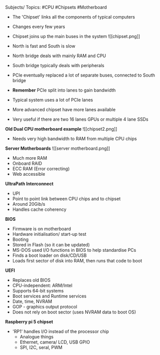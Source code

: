 Subjects/ Topics: #CPU #Chipsets #Motherboard

- The 'Chipset' links all the components of typical computers
- Changes every few years

- Chipset joins up the main buses in the system
![[chipset.png]]
- North is fast and South is slow
- North bridge deals with mainly RAM and CPU
- South bridge typically deals with peripherals
- PCIe eventually replaced a lot of separate buses, connected to South bridge

- **Remember** PCIe split into lanes to gain bandwidth
- Typical system uses a lot of PCIe lanes
- More advanced chipset have more lanes available
- Very useful if there are two 16 lanes GPUs or multiple 4 lane SSDs

**Old Dual CPU motherboard example**
![[chipset2.png]]
- Needs very high bandwidth to RAM from multiple CPU chips

**Server Motherboards**
![[server motherboard.png]]
- Much more RAM
- Onboard RAID
- ECC RAM (Error correcting)
- Web accessible

**UltraPath Interconnect**
- UPI
- Point to point link between CPU chips and to chipset
- Around 20Gib/s
- Handles cache coherency

**BIOS**
- Firmware is on motherboard
- Hardware initialisation/ start-up test
- Booting
- Stored in Flash (so it can be updated)
- MS-DOS used I/O functions in BIOS to help standardise PCs
- Finds a boot loader on disk/CD/USB
- Loads first sector of disk into RAM, then runs that code to boot

**UEFI**
- Replaces old BIOS
- CPU-independent: ARM/Intel
- Supports 64-bit systems
- Boot services and Runtime services
- Date, time, NVRAM
- GOP - graphics output protocol
- Does not rely on boot sector (uses NVRAM data to boot OS)

**Raspberry pi 5 chipset**
- 'RP1' handles I/O instead of the processor chip
	- Analogue things
	- Ethernet, camera/ LCD, USB GPIO
	- SPI, I2C, seral, PWM